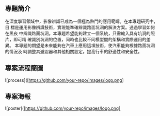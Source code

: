 ## 專題簡介
在深度學習領域中，影像辨識已成為一個極為熱門的應用範疇。在本專題研究中，目
標是運用影像辨識技術，實現能準確辨識路面坑洞的解決方案。通過學習如何在黑夜
中辨識路面坑洞，本專題希望能夠建立一個系統，只需輸入具有坑洞的照片，即可精
確識別坑洞的位置，同時也比較不同模型間的架構和實際運用的差異。
本專題的期望是未來能夠在汽車上應用這項技術，使汽車能夠根據路面坑洞的情況及
時調整其避震器和其他相關設定，提高行車的舒適性和安全性。

## 專案流程簡圖
![process]([https://github.com/your-repo/images/logo.png]

## 專案海報
![poster]([https://github.com/your-repo/images/logo.png]
